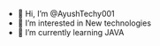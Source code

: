 - 👋 Hi, I’m @AyushTechy001
- 👀 I’m interested in New technologies
- 🌱 I’m currently learning JAVA 
<!-- - 💞️ I’m looking to collaborate on ...
- 📫 How to reach me ... -- >
- 😄 Pronouns:HE/HIM
<!--- ⚡ Fun fact:--->

<!---
AyushTechy001/AyushTechy001 is a ✨ special ✨ repository because its `README.md` (this file) appears on your GitHub profile.
You can click the Preview link to take a look at your changes.
--->
